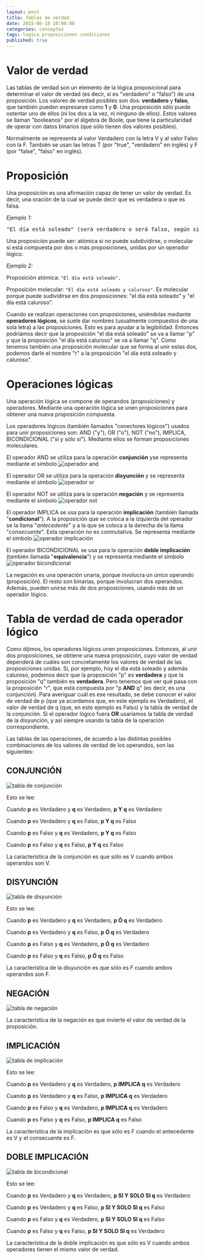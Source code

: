 ```yaml
---
layout: post
title: Tablas de verdad
date: 2015-06-18 10:00:00
categories: conceptos
tags: logica proposiciones condiciones
published: true
---
```


# Valor de verdad

Las tablas de verdad son un elemento de la lógica proposicional para determinar el valor de verdad (es decir, si es "verdadero" o "falso") de una proposición. Los valores de verdad posibles son dos: **verdadero** y **falso**, que también pueden expresarse como **1** y **0**. Una proposición sólo puede ostentar uno de ellos (ni los dos a la vez, ni ninguno de ellos). Estos valores se llaman "booleanos" por el álgebra de Boole, que tiene la particularidad de operar con datos binarios (que sólo tienen dos valores posibles).

Normalmente se representa al valor Verdadero con la letra V y al valor Falso con la F. También se usan las letras T (por "true", "verdadero" en inglés) y F (por "false", "falso" en inglés).


# Proposición

Una proposición es una afirmación capaz de tener un valor de verdad. Es decir, una oración de la cual se puede decir que es verdadera o que es falsa.

_Ejemplo 1:_

<pre>"El día está soleado" (será verdadero o será falso, según si el día está o no está soleado).</pre>


Una proposición puede ser: atómica si no puede subdividirse, o molecular si está compuesta por dos o más proposiciones, unidas por un operador lógico.

_Ejemplo 2:_

Proposición atómica: <code>"El día está soleado".</code>

Proposición molecular: <code>"El día está soleado y caluroso"</code>. Es molecular porque puede sudividirse en dos proposiciones: "el día está soleado" y "el día está caluroso".



Cuando se realizan operaciones con proposiciones, uniéndolas mediante **operadores lógicos**, se suele dar nombres (usualmente compuestos de una sola letra) a las proposiciones. Esto es para ayudar a la legibilidad. Entonces podríamos decir que la proposición "el día está soleado" se va a llamar "p" y que la proposición "el día está caluroso" se va a llamar "q". Como tenemos también una proposición molecular que se forma al unir estas dos, podemos darle el nombre "r" a la proposición "el día está soleado y caluroso".

# Operaciones lógicas

Una operación lógica se compone de operandos (proposiciones) y operadores. Mediante una operación lógica se unen proposiciones para obtener una nueva proposición compuesta.

Los operadores lógicos (también llamados "conectores lógicos") usados para unir proposiciones son: AND ("y"), OR ("o"), NOT ("no"), IMPLICA, BICONDICIONAL ("si y sólo si"). Mediante ellos se forman proposiciones moleculares.

El operador AND se utiliza para la operación **conjunción** yse representa mediante el símbolo ![operador and](/assets/2015-06-18-tablas-de-verdad-img3.jpg)

El operador OR se utiliza para la operación **disyunción** y se representa mediante el símbolo ![operador or](/assets/2015-06-18-tablas-de-verdad-img4.jpg)

El operador NOT se utiliza para la operación **negación** y se representa mediante el símbolo ![operador not](/assets/2015-06-18-tablas-de-verdad-img5.jpg)

El operador IMPLICA se usa para la operación **implicación** (también llamada "**condicional**"). A la proposición que se coloca a la izquierda del operador se la llama "_antecedente_" y a la que se coloca a la derecha de la llama "_consecuente_". Esta operación no es conmutativa. Se representa mediante el símbolo ![operador implicación](/assets/2015-06-18-tablas-de-verdad-img1.jpg)

El operador BICONDICIONAL se usa para la operación **doble implicación** (también llamada "**equivalencia**") y se representa mediante el símbolo ![operador bicondicional](/assets/2015-06-18-tablas-de-verdad-img2.jpg)

La negación es una operación unaria, porque involucra un único operando (proposición). El resto son binarias, porque involucran dos operandos. Además, pueden unirse más de dos proposiciones, usando más de un operador lógico.


# Tabla de verdad de cada operador lógico

Como dijimos, los operadores lógicos unen proposiciones. Entonces, al unir dos proposiciones, se obtiene una nueva proposición, cuyo valor de verdad dependerá de cuáles son concretamente los valores de verdad de las proposiciones unidas. Si, por ejemplo, hoy el día está soleado y además caluroso, podemos decir que la proposición "p" es **verdadera** y que la proposición "q" también es **verdadera**. Pero tenemos que ver qué pasa con la proposición "r", que está compuesta por "p **AND** q" (es decir, es una conjunción). Para averiguar cuál es ese resultado, se debe conocer el valor de verdad de p (que ya acordamos que, en este ejemplo es Verdadero), el valor de verdad de q (que, en este ejemplo es Falso) y la tabla de verdad de la conjunción. Si el operador lógico fuera **OR** usaríamos la tabla de verdad de la disyunción, y así siempre usando la tabla de la operación correspondiente.

Las tablas de las operaciones, de acuerdo a las distintas posibles combinaciones de los valores de verdad de los operandos, son las siguientes:


## CONJUNCIÓN
![tabla de conjunción](/assets/2015-06-18-tablas-de-verdad-img6.jpg)

Esto se lee:
  
Cuando **p** es Verdadero y **q** es Verdadero, **p Y q** es Verdadero
  
Cuando **p** es Verdadero y **q** es Falso, **p Y q** es Falso
  
Cuando **p** es Falso y **q** es Verdadero, **p Y q** es Falso
  
Cuando **p** es Falso y **q** es Falso, **p Y q** es Falso

La característica de la conjunción es que sólo es V cuando ambos operandos son V.


## DISYUNCIÓN

![tabla de disyunción](/assets/2015-06-18-tablas-de-verdad-img7.jpg)

Esto se lee:
  
Cuando **p** es Verdadero y **q** es Verdadero, **p Ó q** es Verdadero
  
Cuando **p** es Verdadero y **q** es Falso, **p Ó q** es Verdadero
  
Cuando **p** es Falso y **q** es Verdadero, **p Ó q** es Verdadero
  
Cuando **p** es Falso y **q** es Falso, **p Ó q** es Falso

La característica de la disyunción es que sólo es F cuando ambos operandos son F.


## NEGACIÓN

![tabla de negación](/assets/2015-06-18-tablas-de-verdad-img8.jpg)

La característica de la negación es que invierte el valor de verdad de la proposición.

## IMPLICACIÓN

![tabla de implicación](/assets/2015-06-18-tablas-de-verdad-img8.jpg)

Esto se lee:
  
Cuando **p** es Verdadero y **q** es Verdadero, **p IMPLICA q** es Verdadero
  
Cuando **p** es Verdadero y **q** es Falso, **p IMPLICA q** es Verdadero
  
Cuando **p** es Falso y **q** es Verdadero, **p IMPLICA q** es Verdadero
  
Cuando **p** es Falso y **q** es Falso, **p IMPLICA q** es Falso

La característica de la implicación es que sólo es F cuando el antecedente es V y el consecuente es F.

## DOBLE IMPLICACIÓN

![tabla de bicondicional](/assets/2015-06-18-tablas-de-verdad-img9.jpg)

Esto se lee:
  
Cuando **p** es Verdadero y **q** es Verdadero, **p SI Y SOLO SI q** es Verdadero
  
Cuando **p** es Verdadero y **q** es Falso, **p SI Y SOLO SI q** es Falso
  
Cuando **p** es Falso y **q** es Verdadero, **p SI Y SOLO SI q** es Falso
  
Cuando **p** es Falso y **q** es Falso, **p SI Y SOLO SI q** es Verdadero

La característica de la doble implicación es que sólo es V cuando ambos operadores tienen el mismo valor de verdad.
